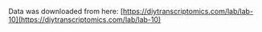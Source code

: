 Data was downloaded from here: [https://diytranscriptomics.com/lab/lab-10](https://diytranscriptomics.com/lab/lab-10)